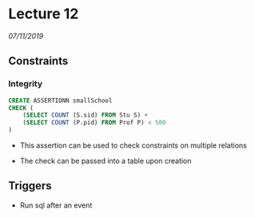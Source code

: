 # Lecture 12
*07/11/2019*

## Constraints
### Integrity
```sql
CREATE ASSERTIONN smallSchool
CHECK (
    (SELECT COUNT (S.sid) FROM Stu S) +
    (SELECT COUNT (P.pid) FROM Prof P) < 500
)
```

- This assertion can be used to check constraints on multiple relations

- The check can be passed into a table upon creation 

## Triggers
- Run sql after an event


